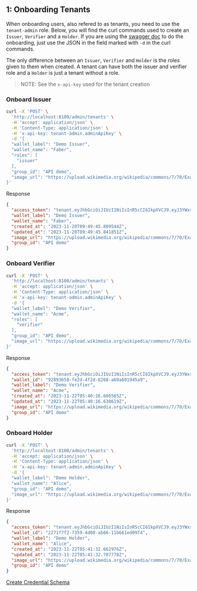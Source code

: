 ## 1: Onboarding Tenants

When onboarding users, also refered to as tenants, you need to use the `tenant-admin` role.  Below, you will find the curl commands used to create an `Issuer`, `Verifier` and a `Holder`. If you are using the [swagger doc](http://localhost:8100/docs) to do the onboarding, just use the JSON in the field marked with `-d` in the curl commands. 

The only difference between an `Issuer`, `Verifier` and `Holder` is the roles given to them when created. A tenant can have both the issuer and verifier role and a `Holder` is just a tenant without a role.

>NOTE: See the `x-api-key` used for the tenant creation 

### Onboard Issuer

```bash
curl -X 'POST' \
  'http://localhost:8100/admin/tenants' \
  -H 'accept: application/json' \
  -H 'Content-Type: application/json' \
  -H 'x-api-key: tenant-admin.adminApiKey' \
  -d '{
  "wallet_label": "Demo Issuer",
  "wallet_name": "Faber",
  "roles": [
    "issuer"
  ],
  "group_id": "API demo",
  "image_url": "https://upload.wikimedia.org/wikipedia/commons/7/70/Example.png"
}'
```
Response

```json
{
  "access_token": "tenant.eyJhbGciOiJIUzI1NiIsInR5cCI6IkpXVCJ9.eyJ3YWxsZXRfaWQiOiJkZWEwYTlmYi0wODhkLTQ2ODktYmM5Yy04YTFiYWI5MDYxNzAiLCJpYXQiOjE3MDA2MzE4NzN9.7Pwb5Q6BKHA6N9luJH1uDiHdgSZXPWwvdV4O0xZeqFQ",
  "wallet_label": "Demo Issuer",
  "wallet_name": "Faber",
  "created_at": "2023-11-20T09:49:45.809544Z",
  "updated_at": "2023-11-20T09:49:45.841851Z",
  "image_url": "https://upload.wikimedia.org/wikipedia/commons/7/70/Example.png",
  "group_id": "API demo"
}
```
### Onboard Verifier

```bash
curl -X 'POST' \
  'http://localhost:8100/admin/tenants' \
  -H 'accept: application/json' \
  -H 'Content-Type: application/json' \
  -H 'x-api-key: tenant-admin.adminApiKey' \
  -d '{
  "wallet_label": "Demo Verifier",
  "wallet_name": "Acme",
  "roles": [
    "verifier"
  ],
  "group_id": "API demo",
  "image_url": "https://upload.wikimedia.org/wikipedia/commons/7/70/Example.png"
}'
```
Response
```json
{
  "access_token": "tenant.eyJhbGciOiJIUzI1NiIsInR5cCI6IkpXVCJ9.eyJ3YWxsZXRfaWQiOiI5Mjg5MzY1OC1mZTJkLTRmMmQtODI2OC1hNjBhNjAxOTQ1YTkiLCJpYXQiOjE3MDA2MzE2MTd9.E5USXOEmKlpZelGzwGs7VxZWfQzvOBPADB2r95pyuWA",
  "wallet_id": "92893658-fe2d-4f2d-8268-a60a601945a9",
  "wallet_label": "Demo Verifier",
  "wallet_name": "Acme",
  "created_at": "2023-11-22T05:40:16.606565Z",
  "updated_at": "2023-11-22T05:40:16.630619Z",
  "image_url": "https://upload.wikimedia.org/wikipedia/commons/7/70/Example.png",
  "group_id": "API demo"
}
```
### Onboard Holder
```bash
curl -X 'POST' \
  'http://localhost:8100/admin/tenants' \
  -H 'accept: application/json' \
  -H 'Content-Type: application/json' \
  -H 'x-api-key: tenant-admin.adminApiKey' \
  -d '{
  "wallet_label": "Demo Holder",
  "wallet_name": "Alice",
  "group_id": "API demo",
  "image_url": "https://upload.wikimedia.org/wikipedia/commons/7/70/Example.png"
}'
```
Response
```json
{
  "access_token": "tenant.eyJhbGciOiJIUzI1NiIsInR5cCI6IkpXVCJ9.eyJ3YWxsZXRfaWQiOiIyMjcxZjdmMi03MzU5LTRkMDgtYWI2Ni0xMWI2NjFlZDA5ZjQiLCJpYXQiOjE3MDA2MzE2OTN9.uKfcvq06KSlLHlGkH9zaXHcFA3V2WzNvxRVbyNgjXNc",
  "wallet_id": "2271f7f2-7359-4d08-ab66-11b661ed09f4",
  "wallet_label": "Demo Holder",
  "wallet_name": "Alice",
  "created_at": "2023-11-22T05:41:32.662976Z",
  "updated_at": "2023-11-22T05:41:32.707778Z",
  "image_url": "https://upload.wikimedia.org/wikipedia/commons/7/70/Example.png",
  "group_id": "API demo"
}
```

[Create Credential Schema](Create%20Schema.md)
